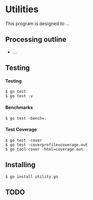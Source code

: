 # Utilities

This program is designed to ...

Processing outline
------------------
* ...

Testing
-------

#### Testing
    $ go test
    $ go test -v

#### Benchmarks
    $ go test -bench=.

#### Test Coverage
    $ go test -cover
    $ go test -coverprofile=coverage.out
    $ go tool cover -html=coverage.out

Installing
---------

    $ go install utility.go

TODO
----
